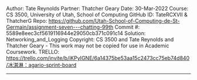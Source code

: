Author:     Tate Reynolds
Partner:    Thatcher Geary
Date:       30-Mar-2022
Course:     CS 3500, University of Utah, School of Computing
GitHub ID:  TateRCXVII & ThatcherG
Repo:       https://github.com/Utah-School-of-Computing-de-St-Germain/assignment-seven---chatting-99th
Commit #:   5589e8eec3cf5619116944e29050cb371c091c14
Solution:   Networking_and_Logging
Copyright:  CS 3500 and Tate Reynolds and Thatcher Geary - This work may not be copied for use in Academic Coursework.
TRELLO: https://trello.com/invite/b/iKPyIGNE/6a14375be53aa15c2473cc75eb74d840/冰淇淋：agario-sprint-board

----------------------------------------------------------------------------------------------------------------------
